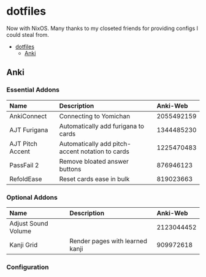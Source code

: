 # dotfiles
Now with NixOS.
Many thanks to my closeted friends for providing configs I could steal from.

- [dotfiles](#dotfiles)
  - [Anki](#anki)

## Anki

### Essential Addons

| Name 		| Description | Anki-Web	|
| :-------------| :-----------| :-------------|
| AnkiConnect 	| Connecting to Yomichan | 2055492159 |
| AJT Furigana 	| Automatically add furigana to cards | 1344485230 |
| AJT Pitch Accent | Automatically add pitch-accent notation to cards | 1225470483 |
| PassFail 2	| Remove bloated answer buttons | 876946123 |
| RefoldEase 	| Reset cards ease in bulk 	| 819023663 |

### Optional Addons

| Name		| Description | Anki-Web 	|
| :-------------| :-----------| :---------------|
| Adjust Sound Volume | | 2123044452 |
| Kanji Grid 	| Render pages with learned kanji | 909972618 |

### Configuration

[comment]: # (TODO)
